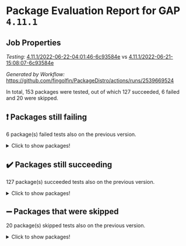 # Package Evaluation Report for GAP `4.11.1`

## Job Properties

*Testing:* [4.11.1/2022-06-22-04:01:46-6c93584e](https://github.com/fingolfin/PackageDistro/blob/data/reports/4.11.1/2022-06-22-04:01:46-6c93584e) vs [4.11.1/2022-06-21-15:08:07-6c93584e](https://github.com/fingolfin/PackageDistro/blob/data/reports/4.11.1/2022-06-21-15:08:07-6c93584e)

*Generated by Workflow:* https://github.com/fingolfin/PackageDistro/actions/runs/2539669524

In total, 153 packages were tested, out of which 127 succeeded, 6 failed and 20 were skipped.

## :exclamation: Packages still failing

6 package(s) failed tests also on the previous version.
<details><summary>Click to show packages!</summary>

- fining 1.4.1 [(failure)](https://github.com/fingolfin/PackageDistro/runs/6996967126?check_suite_focus=true)
- francy 1.2.4 [(failure)](https://github.com/fingolfin/PackageDistro/runs/6996967466?check_suite_focus=true)
- hap 1.41 [(failure)](https://github.com/fingolfin/PackageDistro/runs/6996967894?check_suite_focus=true)
- normalizinterface 1.3.2 [(failure)](https://github.com/fingolfin/PackageDistro/runs/6996969215?check_suite_focus=true)
- packagemanager 1.2 [(failure)](https://github.com/fingolfin/PackageDistro/runs/6996969538?check_suite_focus=true)
- recog 1.3.2 [(failure)](https://github.com/fingolfin/PackageDistro/runs/6996970221?check_suite_focus=true)
</details>

## :heavy_check_mark: Packages still succeeding

127 package(s) succeeded tests also on the previous version.
<details><summary>Click to show packages!</summary>

- ace 5.4 [(success)](https://github.com/fingolfin/PackageDistro/runs/6996964730?check_suite_focus=true)
- aclib 1.3.2 [(success)](https://github.com/fingolfin/PackageDistro/runs/6996964770?check_suite_focus=true)
- agt 0.2 [(success)](https://github.com/fingolfin/PackageDistro/runs/6996964837?check_suite_focus=true)
- alnuth 3.2.1 [(success)](https://github.com/fingolfin/PackageDistro/runs/6996964892?check_suite_focus=true)
- anupq 3.2.6 [(success)](https://github.com/fingolfin/PackageDistro/runs/6996964951?check_suite_focus=true)
- atlasrep 2.1.2 [(success)](https://github.com/fingolfin/PackageDistro/runs/6996964995?check_suite_focus=true)
- autodoc 2022.03.10 [(success)](https://github.com/fingolfin/PackageDistro/runs/6996965071?check_suite_focus=true)
- automata 1.15 [(success)](https://github.com/fingolfin/PackageDistro/runs/6996965140?check_suite_focus=true)
- automgrp 1.3.2 [(success)](https://github.com/fingolfin/PackageDistro/runs/6996965229?check_suite_focus=true)
- autpgrp 1.10.2 [(success)](https://github.com/fingolfin/PackageDistro/runs/6996965300?check_suite_focus=true)
- cap 2022.06-04 [(success)](https://github.com/fingolfin/PackageDistro/runs/6996965355?check_suite_focus=true)
- caratinterface 2.3.3 [(success)](https://github.com/fingolfin/PackageDistro/runs/6996965404?check_suite_focus=true)
- cddinterface 2020.06.24 [(success)](https://github.com/fingolfin/PackageDistro/runs/6996965501?check_suite_focus=true)
- circle 1.6.5 [(success)](https://github.com/fingolfin/PackageDistro/runs/6996965584?check_suite_focus=true)
- classicpres 1.22 [(success)](https://github.com/fingolfin/PackageDistro/runs/6996965642?check_suite_focus=true)
- cohomolo 1.6.10 [(success)](https://github.com/fingolfin/PackageDistro/runs/6996965702?check_suite_focus=true)
- congruence 1.2.4 [(success)](https://github.com/fingolfin/PackageDistro/runs/6996965749?check_suite_focus=true)
- corelg 1.56 [(success)](https://github.com/fingolfin/PackageDistro/runs/6996965802?check_suite_focus=true)
- crime 1.6 [(success)](https://github.com/fingolfin/PackageDistro/runs/6996965855?check_suite_focus=true)
- crisp 1.4.5 [(success)](https://github.com/fingolfin/PackageDistro/runs/6996965945?check_suite_focus=true)
- crypting 0.10 [(success)](https://github.com/fingolfin/PackageDistro/runs/6996966015?check_suite_focus=true)
- cryst 4.1.24 [(success)](https://github.com/fingolfin/PackageDistro/runs/6996966099?check_suite_focus=true)
- crystcat 1.1.9 [(success)](https://github.com/fingolfin/PackageDistro/runs/6996966153?check_suite_focus=true)
- ctbllib 1.3.4 [(success)](https://github.com/fingolfin/PackageDistro/runs/6996966206?check_suite_focus=true)
- cubefree 1.19 [(success)](https://github.com/fingolfin/PackageDistro/runs/6996966258?check_suite_focus=true)
- curlinterface 2.2.2 [(success)](https://github.com/fingolfin/PackageDistro/runs/6996966304?check_suite_focus=true)
- cvec 2.7.5 [(success)](https://github.com/fingolfin/PackageDistro/runs/6996966350?check_suite_focus=true)
- datastructures 0.2.7 [(success)](https://github.com/fingolfin/PackageDistro/runs/6996966410?check_suite_focus=true)
- deepthought 1.0.5 [(success)](https://github.com/fingolfin/PackageDistro/runs/6996966482?check_suite_focus=true)
- design 1.7 [(success)](https://github.com/fingolfin/PackageDistro/runs/6996966546?check_suite_focus=true)
- difsets 2.3.1 [(success)](https://github.com/fingolfin/PackageDistro/runs/6996966590?check_suite_focus=true)
- digraphs 1.5.3 [(success)](https://github.com/fingolfin/PackageDistro/runs/6996966657?check_suite_focus=true)
- edim 1.3.5 [(success)](https://github.com/fingolfin/PackageDistro/runs/6996966763?check_suite_focus=true)
- example 4.3.1 [(success)](https://github.com/fingolfin/PackageDistro/runs/6996966813?check_suite_focus=true)
- factint 1.6.3 [(success)](https://github.com/fingolfin/PackageDistro/runs/6996966859?check_suite_focus=true)
- ferret 1.0.7 [(success)](https://github.com/fingolfin/PackageDistro/runs/6996966918?check_suite_focus=true)
- fga 1.4.0 [(success)](https://github.com/fingolfin/PackageDistro/runs/6996967031?check_suite_focus=true)
- float 1.0.3 [(success)](https://github.com/fingolfin/PackageDistro/runs/6996967180?check_suite_focus=true)
- format 1.4.3 [(success)](https://github.com/fingolfin/PackageDistro/runs/6996967240?check_suite_focus=true)
- forms 1.2.7 [(success)](https://github.com/fingolfin/PackageDistro/runs/6996967317?check_suite_focus=true)
- fplsa 1.2.5 [(success)](https://github.com/fingolfin/PackageDistro/runs/6996967363?check_suite_focus=true)
- fr 2.4.8 [(success)](https://github.com/fingolfin/PackageDistro/runs/6996967419?check_suite_focus=true)
- fwtree 1.3 [(success)](https://github.com/fingolfin/PackageDistro/runs/6996967507?check_suite_focus=true)
- gbnp 1.0.5 [(success)](https://github.com/fingolfin/PackageDistro/runs/6996967552?check_suite_focus=true)
- generalizedmorphismsforcap 2022.05-01 [(success)](https://github.com/fingolfin/PackageDistro/runs/6996967586?check_suite_focus=true)
- genss 1.6.6 [(success)](https://github.com/fingolfin/PackageDistro/runs/6996967631?check_suite_focus=true)
- gradedringforhomalg 2022.03-01 [(success)](https://github.com/fingolfin/PackageDistro/runs/6996967664?check_suite_focus=true)
- grape 4.8.5 [(success)](https://github.com/fingolfin/PackageDistro/runs/6996967703?check_suite_focus=true)
- groupoids 1.69 [(success)](https://github.com/fingolfin/PackageDistro/runs/6996967743?check_suite_focus=true)
- grpconst 2.6.2 [(success)](https://github.com/fingolfin/PackageDistro/runs/6996967782?check_suite_focus=true)
- guarana 0.96.3 [(success)](https://github.com/fingolfin/PackageDistro/runs/6996967818?check_suite_focus=true)
- guava 3.16 [(success)](https://github.com/fingolfin/PackageDistro/runs/6996967852?check_suite_focus=true)
- hapcryst 0.1.14 [(success)](https://github.com/fingolfin/PackageDistro/runs/6996967944?check_suite_focus=true)
- hecke 1.5.3 [(success)](https://github.com/fingolfin/PackageDistro/runs/6996967987?check_suite_focus=true)
- help 3.5 [(success)](https://github.com/fingolfin/PackageDistro/runs/6996968020?check_suite_focus=true)
- idrel 2.44 [(success)](https://github.com/fingolfin/PackageDistro/runs/6996968059?check_suite_focus=true)
- images 1.3.1 [(success)](https://github.com/fingolfin/PackageDistro/runs/6996968098?check_suite_focus=true)
- intpic 0.3.0 [(success)](https://github.com/fingolfin/PackageDistro/runs/6996968139?check_suite_focus=true)
- io 4.7.2 [(success)](https://github.com/fingolfin/PackageDistro/runs/6996968177?check_suite_focus=true)
- irredsol 1.4.3 [(success)](https://github.com/fingolfin/PackageDistro/runs/6996968235?check_suite_focus=true)
- json 2.1.0 [(success)](https://github.com/fingolfin/PackageDistro/runs/6996968261?check_suite_focus=true)
- jupyterkernel 1.4.1 [(success)](https://github.com/fingolfin/PackageDistro/runs/6996968288?check_suite_focus=true)
- jupyterviz 1.5.1 [(success)](https://github.com/fingolfin/PackageDistro/runs/6996968324?check_suite_focus=true)
- kan 1.34 [(success)](https://github.com/fingolfin/PackageDistro/runs/6996968369?check_suite_focus=true)
- kbmag 1.5.9 [(success)](https://github.com/fingolfin/PackageDistro/runs/6996968419?check_suite_focus=true)
- laguna 3.9.5 [(success)](https://github.com/fingolfin/PackageDistro/runs/6996968470?check_suite_focus=true)
- liealgdb 2.2.1 [(success)](https://github.com/fingolfin/PackageDistro/runs/6996968525?check_suite_focus=true)
- liepring 2.6 [(success)](https://github.com/fingolfin/PackageDistro/runs/6996968577?check_suite_focus=true)
- liering 2.4.2 [(success)](https://github.com/fingolfin/PackageDistro/runs/6996968645?check_suite_focus=true)
- linearalgebraforcap 2022.06-02 [(success)](https://github.com/fingolfin/PackageDistro/runs/6996968690?check_suite_focus=true)
- loops 3.4.1 [(success)](https://github.com/fingolfin/PackageDistro/runs/6996968730?check_suite_focus=true)
- lpres 1.0.3 [(success)](https://github.com/fingolfin/PackageDistro/runs/6996968772?check_suite_focus=true)
- majoranaalgebras 1.4 [(success)](https://github.com/fingolfin/PackageDistro/runs/6996968819?check_suite_focus=true)
- mapclass 1.4.5 [(success)](https://github.com/fingolfin/PackageDistro/runs/6996968867?check_suite_focus=true)
- matgrp 0.64 [(success)](https://github.com/fingolfin/PackageDistro/runs/6996968914?check_suite_focus=true)
- modisom 2.5.2 [(success)](https://github.com/fingolfin/PackageDistro/runs/6996968945?check_suite_focus=true)
- modulepresentationsforcap 2022.05-03 [(success)](https://github.com/fingolfin/PackageDistro/runs/6996968982?check_suite_focus=true)
- monoidalcategories 2022.06-06 [(success)](https://github.com/fingolfin/PackageDistro/runs/6996969040?check_suite_focus=true)
- nconvex 2020.11-04 [(success)](https://github.com/fingolfin/PackageDistro/runs/6996969078?check_suite_focus=true)
- nilmat 1.4.1 [(success)](https://github.com/fingolfin/PackageDistro/runs/6996969112?check_suite_focus=true)
- nock 1.5 [(success)](https://github.com/fingolfin/PackageDistro/runs/6996969178?check_suite_focus=true)
- nq 2.5.8 [(success)](https://github.com/fingolfin/PackageDistro/runs/6996969269?check_suite_focus=true)
- numericalsgps 1.3.0 [(success)](https://github.com/fingolfin/PackageDistro/runs/6996969356?check_suite_focus=true)
- openmath 11.5.1 [(success)](https://github.com/fingolfin/PackageDistro/runs/6996969430?check_suite_focus=true)
- orb 4.8.4 [(success)](https://github.com/fingolfin/PackageDistro/runs/6996969485?check_suite_focus=true)
- patternclass 2.4.2 [(success)](https://github.com/fingolfin/PackageDistro/runs/6996969591?check_suite_focus=true)
- permut 2.0.4 [(success)](https://github.com/fingolfin/PackageDistro/runs/6996969649?check_suite_focus=true)
- polenta 1.3.10 [(success)](https://github.com/fingolfin/PackageDistro/runs/6996969699?check_suite_focus=true)
- polymaking 0.8.6 [(success)](https://github.com/fingolfin/PackageDistro/runs/6996969769?check_suite_focus=true)
- primgrp 3.4.2 [(success)](https://github.com/fingolfin/PackageDistro/runs/6996969832?check_suite_focus=true)
- profiling 2.5.0 [(success)](https://github.com/fingolfin/PackageDistro/runs/6996969886?check_suite_focus=true)
- qpa 1.33 [(success)](https://github.com/fingolfin/PackageDistro/runs/6996969948?check_suite_focus=true)
- quagroup 1.8.3 [(success)](https://github.com/fingolfin/PackageDistro/runs/6996970008?check_suite_focus=true)
- radiroot 2.9 [(success)](https://github.com/fingolfin/PackageDistro/runs/6996970061?check_suite_focus=true)
- rcwa 4.6.4 [(success)](https://github.com/fingolfin/PackageDistro/runs/6996970113?check_suite_focus=true)
- rds 1.8 [(success)](https://github.com/fingolfin/PackageDistro/runs/6996970168?check_suite_focus=true)
- repndecomp 1.2.1 [(success)](https://github.com/fingolfin/PackageDistro/runs/6996970295?check_suite_focus=true)
- repsn 3.1.0 [(success)](https://github.com/fingolfin/PackageDistro/runs/6996970362?check_suite_focus=true)
- resclasses 4.7.2 [(success)](https://github.com/fingolfin/PackageDistro/runs/6996970439?check_suite_focus=true)
- scscp 2.3.1 [(success)](https://github.com/fingolfin/PackageDistro/runs/6996970478?check_suite_focus=true)
- semigroups 4.0.0 [(success)](https://github.com/fingolfin/PackageDistro/runs/6996970518?check_suite_focus=true)
- sglppow 2.2 [(success)](https://github.com/fingolfin/PackageDistro/runs/6996970569?check_suite_focus=true)
- sgpviz 0.999.5 [(success)](https://github.com/fingolfin/PackageDistro/runs/6996970623?check_suite_focus=true)
- simpcomp 2.1.14 [(success)](https://github.com/fingolfin/PackageDistro/runs/6996970660?check_suite_focus=true)
- singular 2020.12.18 [(success)](https://github.com/fingolfin/PackageDistro/runs/6996970712?check_suite_focus=true)
- sla 1.5.3 [(success)](https://github.com/fingolfin/PackageDistro/runs/6996970747?check_suite_focus=true)
- smallgrp 1.5 [(success)](https://github.com/fingolfin/PackageDistro/runs/6996970806?check_suite_focus=true)
- smallsemi 0.6.13 [(success)](https://github.com/fingolfin/PackageDistro/runs/6996970870?check_suite_focus=true)
- sonata 2.9.4 [(success)](https://github.com/fingolfin/PackageDistro/runs/6996970933?check_suite_focus=true)
- sophus 1.25 [(success)](https://github.com/fingolfin/PackageDistro/runs/6996970997?check_suite_focus=true)
- spinsym 1.5.2 [(success)](https://github.com/fingolfin/PackageDistro/runs/6996971053?check_suite_focus=true)
- symbcompcc 1.3.2 [(success)](https://github.com/fingolfin/PackageDistro/runs/6996971117?check_suite_focus=true)
- thelma 1.3 [(success)](https://github.com/fingolfin/PackageDistro/runs/6996971185?check_suite_focus=true)
- tomlib 1.2.9 [(success)](https://github.com/fingolfin/PackageDistro/runs/6996971237?check_suite_focus=true)
- toric 1.9.5 [(success)](https://github.com/fingolfin/PackageDistro/runs/6996971295?check_suite_focus=true)
- transgrp 3.6.2 [(success)](https://github.com/fingolfin/PackageDistro/runs/6996971390?check_suite_focus=true)
- ugaly 4.0.2 [(success)](https://github.com/fingolfin/PackageDistro/runs/6996971456?check_suite_focus=true)
- unipot 1.5 [(success)](https://github.com/fingolfin/PackageDistro/runs/6996971528?check_suite_focus=true)
- unitlib 4.1.0 [(success)](https://github.com/fingolfin/PackageDistro/runs/6996971597?check_suite_focus=true)
- utils 0.72 [(success)](https://github.com/fingolfin/PackageDistro/runs/6996971665?check_suite_focus=true)
- uuid 0.7 [(success)](https://github.com/fingolfin/PackageDistro/runs/6996971722?check_suite_focus=true)
- walrus 0.9991 [(success)](https://github.com/fingolfin/PackageDistro/runs/6996971807?check_suite_focus=true)
- wedderga 4.10.2 [(success)](https://github.com/fingolfin/PackageDistro/runs/6996971857?check_suite_focus=true)
- xmod 2.88 [(success)](https://github.com/fingolfin/PackageDistro/runs/6996971926?check_suite_focus=true)
- xmodalg 1.22 [(success)](https://github.com/fingolfin/PackageDistro/runs/6996972014?check_suite_focus=true)
- yangbaxter 0.10.0 [(success)](https://github.com/fingolfin/PackageDistro/runs/6996972080?check_suite_focus=true)
- zeromqinterface 0.13 [(success)](https://github.com/fingolfin/PackageDistro/runs/6996972155?check_suite_focus=true)
</details>

## :heavy_minus_sign: Packages that were skipped

20 package(s) skipped tests also on the previous version.
<details><summary>Click to show packages!</summary>

- 4ti2interface 2022.03-01 [(skipped)](https://github.com/fingolfin/PackageDistro/runs/6996894178?check_suite_focus=true)
- browse 1.8.14 [(skipped)](https://github.com/fingolfin/PackageDistro/runs/6996894178?check_suite_focus=true)
- examplesforhomalg 2022.03-01 [(skipped)](https://github.com/fingolfin/PackageDistro/runs/6996894178?check_suite_focus=true)
- gapdoc 1.6.5 [(skipped)](https://github.com/fingolfin/PackageDistro/runs/6996894178?check_suite_focus=true)
- gauss 2022.03-01 [(skipped)](https://github.com/fingolfin/PackageDistro/runs/6996894178?check_suite_focus=true)
- gaussforhomalg 2022.03-01 [(skipped)](https://github.com/fingolfin/PackageDistro/runs/6996894178?check_suite_focus=true)
- gradedmodules 2022.03-01 [(skipped)](https://github.com/fingolfin/PackageDistro/runs/6996894178?check_suite_focus=true)
- homalg 2022.03-01 [(skipped)](https://github.com/fingolfin/PackageDistro/runs/6996894178?check_suite_focus=true)
- homalgtocas 2022.03-01 [(skipped)](https://github.com/fingolfin/PackageDistro/runs/6996894178?check_suite_focus=true)
- io_forhomalg 2022.03-01 [(skipped)](https://github.com/fingolfin/PackageDistro/runs/6996894178?check_suite_focus=true)
- itc 1.5.1 [(skipped)](https://github.com/fingolfin/PackageDistro/runs/6996894178?check_suite_focus=true)
- localizeringforhomalg 2022.03-01 [(skipped)](https://github.com/fingolfin/PackageDistro/runs/6996894178?check_suite_focus=true)
- matricesforhomalg 2022.04-01 [(skipped)](https://github.com/fingolfin/PackageDistro/runs/6996894178?check_suite_focus=true)
- modules 2022.03-01 [(skipped)](https://github.com/fingolfin/PackageDistro/runs/6996894178?check_suite_focus=true)
- polycyclic 2.16 [(skipped)](https://github.com/fingolfin/PackageDistro/runs/6996894178?check_suite_focus=true)
- ringsforhomalg 2022.04-01 [(skipped)](https://github.com/fingolfin/PackageDistro/runs/6996894178?check_suite_focus=true)
- sco 2022.03-01 [(skipped)](https://github.com/fingolfin/PackageDistro/runs/6996894178?check_suite_focus=true)
- toolsforhomalg 2022.05-01 [(skipped)](https://github.com/fingolfin/PackageDistro/runs/6996894178?check_suite_focus=true)
- toricvarieties 2022.03.23 [(skipped)](https://github.com/fingolfin/PackageDistro/runs/6996894178?check_suite_focus=true)
- xgap 4.31 [(skipped)](https://github.com/fingolfin/PackageDistro/runs/6996894178?check_suite_focus=true)
</details>

